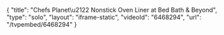 {
    "title": "Chefs Planet\u2122 Nonstick Oven Liner at Bed Bath & Beyond",
    "type": "solo",
    "layout": "iframe-static",
    "videoId": "6468294",
    "url": "\/tvpembed\/6468294"
}